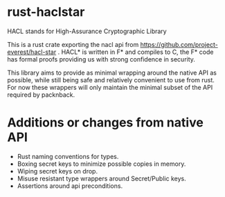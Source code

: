 # rust-haclstar

HACL stands for High-Assurance Cryptographic Library

This is a rust crate exporting the nacl api from https://github.com/project-everest/hacl-star .
HACL* is written in F* and compiles to C, the F* code has formal proofs providing us with
strong confidence in security.

This library aims to provide as minimal wrapping around the native API as possible, while 
still being safe and relatively convenient to use from rust. 
For now these wrappers will only maintain the minimal subset of the API required by packnback.

# Additions or changes from native API

- Rust naming conventions for types.
- Boxing secret keys to minimize possible copies in memory.
- Wiping secret keys on drop.
- Misuse resistant type wrappers around Secret/Public keys.
- Assertions around api preconditions.